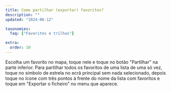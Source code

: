 ```yaml
---
title: Como partilhar (exportar) favoritos?
description: ""
updated: "2024-06-12"

taxonomies:
  faq: ["Favoritos e trilhas"]

extra:
  order: 10
---
```


Escolha um favorito no mapa, toque nele e toque no botão "Partilhar" na parte inferior. Para partilhar todos os favoritos de uma lista de uma só vez, toque no símbolo de estrela no ecrã principal sem nada selecionado, depois toque no ícone com três pontos à frente do nome da lista com favoritos e toque em "Exportar o ficheiro" no menu que aparece.

